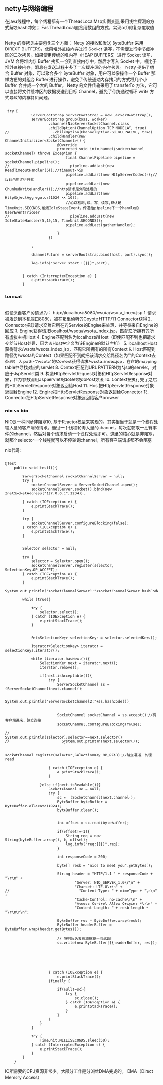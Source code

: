 ## netty与网络编程

在java线程中，每个线程都有一个ThreadLocalMap实例变量,采用线性探测的方式解决hash冲突；
FastThreadLocal直接用数组的方式，实现o(1)的复杂度取值

<br>
Netty 的零拷贝主要包含三个方面：
Netty 的接收和发送 ByteBuffer 采用 DIRECT BUFFERS，使用堆外直接内存进行 Socket 读写，不需要进行字节缓冲区的二次拷贝。如果使用传统的堆内存（HEAP BUFFERS）进行 Socket 读写，JVM 会将堆内存 Buffer 拷贝一份到直接内存中，然后才写入 Socket 中。相比于堆外直接内存，消息在发送过程中多了一次缓冲区的内存拷贝。
Netty 提供了组合 Buffer 对象，可以聚合多个 ByteBuffer 对象，用户可以像操作一个 Buffer 那样方便的对组合 Buffer 进行操作，避免了传统通过内存拷贝的方式将几个小 Buffer 合并成一个大的 Buffer。
Netty 的文件传输采用了 transferTo 方法，它可以直接将文件缓冲区的数据发送到目标 Channel，避免了传统通过循环 write 方式导致的内存拷贝问题。

<br>

```

 try {
            ServerBootstrap serverBootstrap = new ServerBootstrap();
            serverBootstrap.group(boss, worker)
                    .channel(NioServerSocketChannel.class)
                    .childOption(ChannelOption.TCP_NODELAY, true)
//                    .childOption(ChannelOption.SO_KEEPALIVE, true)
                    .childHandler(new ChannelInitializer<SocketChannel>() {
                        @Override
                        protected void initChannel(SocketChannel socketChannel) throws Exception {
                            final ChannelPipeline pipeline = socketChannel.pipeline();
//                            pipeline.addLast(new ReadTimeoutHandler(5));//timeout->5s
                            pipeline.addLast(new HttpServerCodec());//以块的形式进行写
                            pipeline.addLast(new ChunkedWriteHandler());//http请求是分段处理的
                            pipeline.addLast(new HttpObjectAggregator(1024 << 10));
                            //心跳检测,读、写、读写,默认是TimeUnit.SECONDS,触发IdleStateEvent，传递给pipeline下一个handle的UserEventTrigger
//                            pipeline.addLast(new IdleStateHandler(5,10,15, TimeUnit.SECONDS));
                            pipeline.addLast(gatherHandler);

                        }
                    })

            ;

            channelFuture = serverBootstrap.bind(host, port).sync();

            log.info("server start :[{}]",port);


        } catch (InterruptedException e) {
            e.printStackTrace();
        }

```


### tomcat
<br>
假设来自客户的请求为：
http://localhost:8080/wsota/wsota_index.jsp
1. 请求被发送到本机端口8080，被在那里侦听的Coyote HTTP/1.1 Connector获得
2. Connector把该请求交给它所在的Service的Engine来处理，并等待来自Engine的回应
3. Engine获得请求localhost/wsota/wsota_index.jsp，匹配它所拥有的所有虚拟主机Host
4. Engine匹配到名为localhost的Host（即使匹配不到也把请求交给该Host处理，因为该Host被定义为该Engine的默认主机）
5. localhost Host获得请求/wsota/wsota_index.jsp，匹配它所拥有的所有Context
6. Host匹配到路径为/wsota的Context（如果匹配不到就把该请求交给路径名为”“的Context去处理）
7. path=”/wsota”的Context获得请求/wsota_index.jsp，在它的mapping table中寻找对应的servlet
8. Context匹配到URL PATTERN为*.jsp的servlet，对应于JspServlet类
9. 构造HttpServletRequest对象和HttpServletResponse对象，作为参数调用JspServlet的doGet或doPost方法
10. Context把执行完了之后的HttpServletResponse对象返回给Host
11. Host把HttpServletResponse对象返回给Engine
12. Engine把HttpServletResponse对象返回给Connector
13. Connector把HttpServletResponse对象返回给客户browser


### nio vs bio

NIO是一种同步非阻塞IO, 基于Reactor模型来实现的。其实相当于就是一个线程处理大量的客户端的请求，通过一个线程轮询大量的channel，每次就获取一批有事件的channel，然后对每个请求启动一个线程处理即可。这里的核心就是非阻塞，就那个selector一个线程就可以不停轮询channel，所有客户端请求都不会阻塞

nio代码:
```

@Test
    public void test1(){

        ServerSocketChannel socketChannelServer = null;
        try {
            socketChannelServer = ServerSocketChannel.open();
            socketChannelServer.socket().bind(new InetSocketAddress("127.0.0.1",1234));

        } catch (IOException e) {
            e.printStackTrace();
        }

        try {
            socketChannelServer.configureBlocking(false);
        } catch (IOException e) {
            e.printStackTrace();
        }


        Selector selector = null;

        try {
            selector = Selector.open();
            socketChannelServer.register(selector, SelectionKey.OP_ACCEPT);
        } catch (IOException e) {
            e.printStackTrace();
        }
        System.out.println("socketChannelServer1:"+socketChannelServer.hashCode());

        while (true){

            try {
                selector.select();
            } catch (IOException e) {
                e.printStackTrace();
            }


            Set<SelectionKey> selectionKeys = selector.selectedKeys();

            Iterator<SelectionKey> iterator = selectionKeys.iterator();

            while (iterator.hasNext()){
                SelectionKey next = iterator.next();
                iterator.remove();

                if(next.isAcceptable()){
                    try {
                        ServerSocketChannel ss =  (ServerSocketChannel)next.channel();

                        System.out.println("ServerSocketChannel2:"+ss.hashCode());


                        SocketChannel socketChannel = ss.accept();//有客户端进来，建立连接
                        socketChannel.configureBlocking(false);

//                        System.out.println(selector);selector==next.selector()
//                        System.out.println(next.selector());

                        socketChannel.register(selector,SelectionKey.OP_READ);//建立通道，处理read

                    } catch (IOException e) {
                        e.printStackTrace();
                    }

                }else if(next.isReadable()){
                    SocketChannel sc = null;
                    try {
                        sc =  (SocketChannel)next.channel();
                        ByteBuffer byteBuffer = ByteBuffer.allocate(1024);
                        byteBuffer.clear();


                        int offset = sc.read(byteBuffer);

                        if(offset!=-1){
                            String req = new String(byteBuffer.array(), 0, offset);
                            log.info("req:[{}]",req);
                        }

                        int responseCode = 200;

                        byte[] resb = "nice to meet you".getBytes();

                        String header = "HTTP/1.1 " + responseCode + "\r\n" +
                                "Server: NIO_SERVER_1.0\r\n" +
                                "Charset: UTF-8\r\n" +
//                                "Content-Type: " + mimeType + "\r\n" +
                                "Cache-Control: no-cache\r\n" +
                                "Access-Control-Allow-Origin: *\r\n" +
                                "Content-Length: " + resb.length + "\r\n\r\n";

                        ByteBuffer res = ByteBuffer.wrap(resb);
                        ByteBuffer headerBuffer = ByteBuffer.wrap(header.getBytes());

                        // 将响应头和资源数据一同返回
                        sc.write(new ByteBuffer[]{headerBuffer, res});






                    } catch (IOException e) {
                        e.printStackTrace();
                    }finally {

                        if(null!=sc){
                            try {
                                sc.close();
                            } catch (IOException e) {
                                e.printStackTrace();
                            }
                        }
                    }
                }
            }

            try {
                TimeUnit.MILLISECONDS.sleep(50);
            } catch (InterruptedException e) {
                e.printStackTrace();
            }
        }
    }

```

IO所需要的CPU资源非常少。大部分工作是分派给DMA完成的。
DMA（Direct Memory Access）
